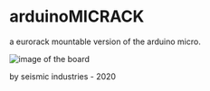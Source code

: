 # arduinoMICRACK

a eurorack mountable version of the arduino micro. 

![image of the board](https://github.com/seismicindustries/arduinoMICRACK/arduinoMICRACK_pic.png)

by seismic industries - 2020
